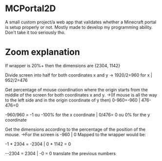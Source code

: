 # MCPortal2D
A small custom project/a web app that validates whether a Minecraft portal is setup properly or not. Mostly made to develop my programming ability. Don't take it too seriously tho.

# Zoom explanation

If wrapper is 20%+ then the dimensions are {2304, 1142} 

Divide screen into half for both coordinates x and y
-> 1920/2=960 for x | 952/2=476

Get percentage of mouse coordination where the origin starts from the middle of the screen for both coordinates x and y.
->(If mouse is all the way to the left side and in the origin coordinate of y then)
0-960=-960 | 476-476=0

-960/960 = -1 ou -100% for the x coordinate | 0/476= 0 ou 0% for the y coordinate

Get the dimensions according to the percentage of the position of the mouse.
->For the screen is -960 | 0
Mapped to the wrapper would be:

-1 * 2304 = -2304 | 0 * 1142 = 0

--2304 = 2304 | -0 = 0
translate the previous numbers